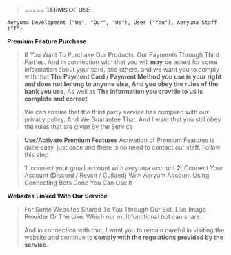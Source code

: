 > ===== __**TERMS OF USE**__
```
Aeryuma Development ("We", "Our", "Us"), User ("You"), Aeryuma Staff ("I")
```

**Premium Feature Purchase**

> If You Want To Purchase Our Products. Our Payments Through Third Parties. And in connection with that you will **may** be asked for some information about your card, and others. and we want you to comply with that __The Payment Card / Payment Method you use is your right and does not belong to anyone else__, __And you obey the rules of the bank you use__, As well as __The information you provide to us is complete and correct__
> 
> We can ensure that the third party service has complied with our privacy policy. And We Guarantee That. And I want that you still obey the rules that are given By the Service

> **Use/Activate Premium Features**
> Activation of Premium Features is quite easy, just once and there is no need to contact our staff. Follow this step
> 
> **__1.__** connect your gmail account with aeryuma account
> **__2.__** Connect Your Account (Discord / Revolt / Guilded) With Aeryum Account Using Connecting Bots
> Done You Can Use It

**Websites Linked With Our Service**
> For Some Websites Shared To You Through Our Bot. Like Image Provider Or The Like. Which our multifunctional bot can share. 
> 
> And in connection with that, I want you to remain careful in visiting the website and continue to __comply with the regulations provided by the service__.
